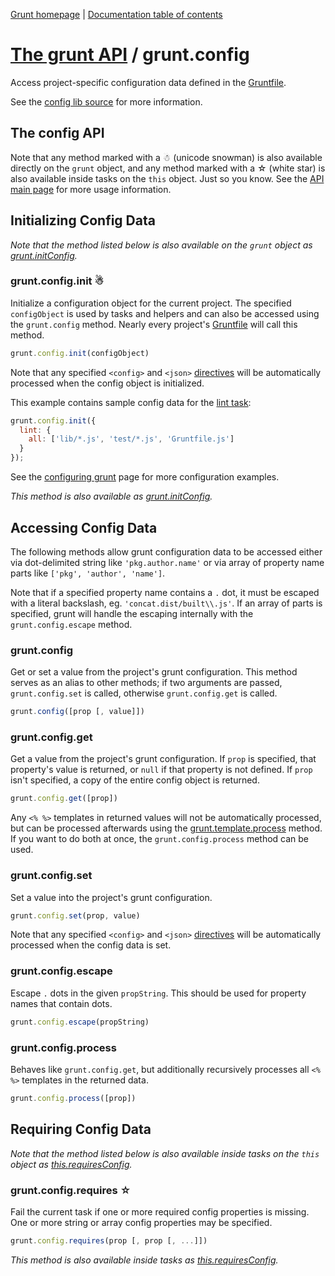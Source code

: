 [Grunt homepage](http://gruntjs.com/) | [Documentation table of contents](toc.md)

# [The grunt API](api.md) / grunt.config

Access project-specific configuration data defined in the [Gruntfile](getting_started.md).

See the [config lib source](../lib/grunt/config.js) for more information.

## The config API

Note that any method marked with a ☃ (unicode snowman) is also available directly on the `grunt` object, and any method marked with a ☆ (white star) is also available inside tasks on the `this` object. Just so you know. See the [API main page](api.md) for more usage information.

## Initializing Config Data
_Note that the method listed below is also available on the `grunt` object as [grunt.initConfig](api.md)._

### grunt.config.init ☃
Initialize a configuration object for the current project. The specified `configObject` is used by tasks and helpers and can also be accessed using the `grunt.config` method. Nearly every project's [Gruntfile](getting_started.md) will call this method.

```javascript
grunt.config.init(configObject)
```

Note that any specified `<config>` and `<json>` [directives](api_task.md) will be automatically processed when the config object is initialized.

This example contains sample config data for the [lint task](task_lint.md):

```javascript
grunt.config.init({
  lint: {
    all: ['lib/*.js', 'test/*.js', 'Gruntfile.js']
  }
});
```

See the [configuring grunt](getting_started.md) page for more configuration examples.

_This method is also available as [grunt.initConfig](api.md)._


## Accessing Config Data
The following methods allow grunt configuration data to be accessed either via dot-delimited string like `'pkg.author.name'` or via array of property name parts like `['pkg', 'author', 'name']`.

Note that if a specified property name contains a `.` dot, it must be escaped with a literal backslash, eg. `'concat.dist/built\\.js'`. If an array of parts is specified, grunt will handle the escaping internally with the `grunt.config.escape` method.

### grunt.config
Get or set a value from the project's grunt configuration. This method serves as an alias to other methods; if two arguments are passed, `grunt.config.set` is called, otherwise `grunt.config.get` is called.

```javascript
grunt.config([prop [, value]])
```

### grunt.config.get
Get a value from the project's grunt configuration. If `prop` is specified, that property's value is returned, or `null` if that property is not defined. If `prop` isn't specified, a copy of the entire config object is returned.

```javascript
grunt.config.get([prop])
```

Any `<% %>` templates in returned values will not be automatically processed, but can be processed afterwards using the [grunt.template.process](api_template.md) method. If you want to do both at once, the `grunt.config.process` method can be used.

### grunt.config.set
Set a value into the project's grunt configuration.

```javascript
grunt.config.set(prop, value)
```

Note that any specified `<config>` and `<json>` [directives](api_task.md) will be automatically processed when the config data is set.

### grunt.config.escape
Escape `.` dots in the given `propString`. This should be used for property names that contain dots.

```javascript
grunt.config.escape(propString)
```

### grunt.config.process
Behaves like `grunt.config.get`, but additionally recursively processes all `<% %>` templates in the returned data.

```javascript
grunt.config.process([prop])
```

## Requiring Config Data
_Note that the method listed below is also available inside tasks on the `this` object as [this.requiresConfig](api.md)._

### grunt.config.requires ☆
Fail the current task if one or more required config properties is missing. One or more string or array config properties may be specified.

```javascript
grunt.config.requires(prop [, prop [, ...]])
```

_This method is also available inside tasks as [this.requiresConfig](api.md)._
